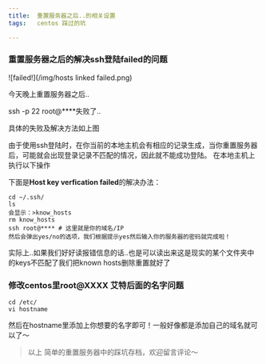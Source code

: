 ```yaml
---
title:	重置服务器之后..的相关设置
tags:	centos 踩过的坑

---
```


### 重置服务器之后的解决ssh登陆failed的问题

![failed!](/img/hosts linked failed.png)

今天晚上重置服务器之后..

ssh -p 22 root@****失败了..

具体的失败及解决方法如上图

由于使用ssh登陆时，在你当前的本地主机会有相应的记录生成，当你重置服务器后，可能就会出现登录记录不匹配的情况，因此就不能成功登陆。
在本地主机上执行以下操作

下面是**Host key verfication failed**的解决办法：
```
cd ~/.ssh/
ls
会显示：>know_hosts
rm know_hosts
ssh root@**** # 这里就是你的域名/IP
然后会弹出yes/no的选项，我们根据提示yes然后输入你的服务器的密码就完成啦！
```
实际上..如果我们好好读报错信息的话..也是可以读出来这是现实的某个文件夹中的keys不匹配了我们把known hosts删除重置就好了

### 修改centos里root@XXXX 艾特后面的名字问题
```
cd /etc/
vi hostname
```
然后在hostname里添加上你想要的名字即可！一般好像都是添加自己的域名就可以了～

> 以上 简单的重置服务器中的踩坑存档，欢迎留言评论～

